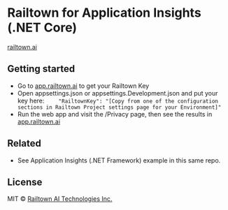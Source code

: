 ﻿# Railtown for Application Insights (.NET Core)
[railtown.ai](https://www.railtown.ai/)


## Getting started
- Go to [app.railtown.ai](https://app.railtown.ai/) to get your Railtown Key
- Open appsettings.json or appsettings.Development.json and put your key here: 
	`    "RailtownKey": "[Copy from one of the configuration sections in Railtown Project settings page for your Environment]"`
- Run the web app and visit the /Privacy page, then see the results in [app.railtown.ai](https://app.railtown.ai/)

## Related
- See Application Insights (.NET Framework) example in this same repo.

## License

MIT  © [Railtown AI Technologies Inc.](https://www.railtown.ai/)